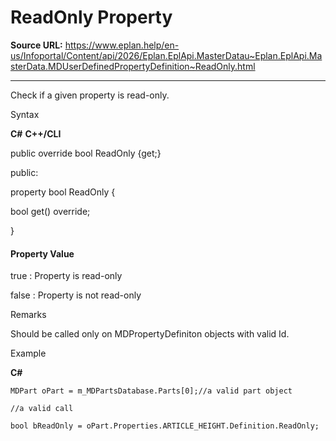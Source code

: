 # ReadOnly Property

**Source URL:** https://www.eplan.help/en-us/Infoportal/Content/api/2026/Eplan.EplApi.MasterDatau~Eplan.EplApi.MasterData.MDUserDefinedPropertyDefinition~ReadOnly.html

---

Check if a given property is read-only.

Syntax

**C#**
**C++/CLI**


public override bool ReadOnly {get;}

public:

property bool ReadOnly {

   bool get() override;

}


#### Property Value

true : Property is read-only

false : Property is not read-only

Remarks

Should be called only on MDPropertyDefiniton objects with valid Id.

Example

**C#**

```
MDPart oPart = m_MDPartsDatabase.Parts[0];//a valid part object

//a valid call

bool bReadOnly = oPart.Properties.ARTICLE_HEIGHT.Definition.ReadOnly;
```
